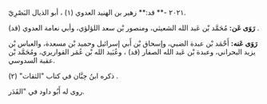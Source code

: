 ٢٠٢١ -** قد:** زهير بن الهنيد العدوي (١) ، أبو الذيال البَصْرِيّ.

**رَوَى عَن:** مُحَمَّد بْن عَبد الله الشعيثي، ومنصور بْن سعد اللؤلؤي، وأبي نعامة العدوي (قد) .

**رَوَى عَنه:** أَحْمَد بْن عبدة الضبي، وإسحاق بْن أَبي إسرائيل وحميد بْن مسعدة، والعباس بْن يزيد البحراني، وعبدة بْن عَبد الله الصفار (قد) ، وعُبَيد الله بْن عُمَر القواريري، ومُحَمَّد بْن عقبة السدوسي.

ذكره ابنُ حِبَّان في كتاب "الثقات" (٢) .

روى له أَبُو داود في "القَدَر.